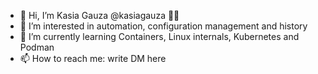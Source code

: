 - 👋 Hi, I’m Kasia Gauza @kasiagauza 🏳️‍🌈
- 👀 I’m interested in automation, configuration management and history
- 🌱 I’m currently learning Containers, Linux internals, Kubernetes and Podman
- 📫 How to reach me: write DM here

<!---
kasiagauza/kasiagauza is a ✨ special ✨ repository because its `README.md` (this file) appears on your GitHub profile.
You can click the Preview link to take a look at your changes.
--->
